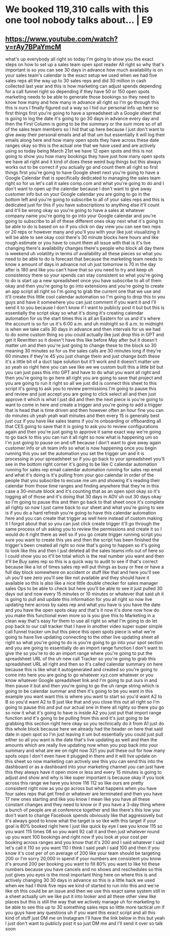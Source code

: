 # We booked 119,310 calls with this one tool nobody talks about... | E9
## https://www.youtube.com/watch?v=rAy7BPaYmcM

what's up everybody all right so today I'm going to show you the exact steps on how to set up a sales team open spot reader All right so why that's important is so you can see 30 days in advance how much availability is on your sales team's calendar is the exact setup we used when we had five sales reps all the way up to 30 sales reps and did 30 million in cash collected last year and this is how marketing can adjust spends depending for a call funnel right so depending if they have 50 or 150 open spots marketing needs to be able to generate those bookings so they need to know how many and how many in advance all right so I'm go through this this is ours I finally figured out a way so I hid our personal info up here so first things first you're going to have a spreadsheet uh a Google sheet that is going to log the date it's going to go 30 days in advance every day and then the First Column is going to be the summary or the sum more so of all of the sales team members so I hid that up here because I just don't want to give away their personal emails and all that um but essentially it will log their emails along here and how many open spots they have across these date ranges okay so this is the actual one that we have used and are actively using so today being March 21st we have 12 open spots and this is not going to show you how many bookings they have just how many open spots we have all right and it kind of does these weird bug things but this always works out to be correct if you actually go and count them all right so first things first you're going to have Google sheet next you're going to have a Google Calendar that is specifically dedicated to managing the sales team right so for us let's call it sales comp.com and what you're going to do and I don't want to open up the calendar because I don't want to give away customer info but on your Google calendar you are going to go in the bottom left and you're going to subscribe to all of your sales reps and this is dedicated just for this if you have subscriptions to anything else it'll count and it'll be wrong okay so you're going to have a sales at whatever company name you're going to go into your Google calendar and you're going to subscribe to all of these different ones okay next what it's going to be able to do is based on so if you click on day view you can see two reps or 20 reps or however many and you'll you with your like just visualizing it will be able to see okay cool there's 30 minute blocks here hours and like rough estimate or you have to count them all issue with that is it's live changing there's availability changes there's people who block all day there is weekend uh volatility in terms of availability all these pieces so what you need to be able to do is forecast that because the marketing team needs to know x amount of days in advance not uh just tomorrow is 70 in the day after is 180 and like you can't have that so you need to try and keep uh consistency there so your spends can stay consistent so what you're going to do is start up a new spreadsheet once you have subscribe to all of them okay and then you're going to go into extensions and you're going to create an app script all right so I'm going to grab the current one that we use and it'll create this little cool calendar automation so I'm going to drop this to you guys and have it somewhere you can just comment if you want it and I'll send it to you because I don't know if I want to publicly post it but but this is essentially the script okay so what it's doing it's creating calendar automation for us the start times this is all an Eastern for us and it's where the account is so for us it's 6:00 a.m. and uh midnight so 6 a.m. to midnight is when we take calls 30 days in advance and then intervals for us we had to do some custom thing so you could actually like just drop this in GPT and get it Rewritten so it doesn't have this like before May after but it doesn't matter um and then you're just going to change these to the block so 30 meaning 30 minutes so for us the sales calls are 30 minutes long if they're 60 minutes if they're 45 you just change them and just change both these it's a little bit of a duct tape solution but it'll work and it doesn't matter um so yeah so right here you can see like we we custom built this a little bit but you can just pass this into GPT and have to do what you want all right and then you're going to go here all right you are going to save that project and you are going to run it right so all we just did is connect this sheet to this script it's going to ask you to review permissions I'm going to pause this and review and just accept you are going to click select all and then just approve it which is what I just did and then the next piece is you're going to want to come in here and create a trigger and you're going to add a trigger that is head that is time driven and then however often an hour fine you can do minutes uh yeah yeah wait minutes and then every 15 is generally best just cuz if you have like sales teams if you're onboarding or offboarding all that CES going to save that it is going to ask you to review configurations again and then you're just going to approve it same exact way we're going to go back to this you can run it all right so now what is happening um so I'm just going to pause on and off because I don't want to give away again customer info or uh team info so what is now happening once you begin running this you set the automation you set the trigger um and it is processing in your spreadsheet so if you go back to your spreadsheet you'll see in the bottom right corner it's going to be like C calendar automation running for sales rep email calendar automation running for sales rep email and what it's doing is it's pulling from your goo calendar in order of the people that you subscribe to excuse me um and showing it's reading their calendar from those time ranges and finding anywhere that they're in this case a 30-minute block and it's counting that as an open spot okay so it's logging all of those and it's doing that 30 days in ADV uh out 30 days okay so I'm going to pause this and then go back to that sheet once it's complete all righty so now I just came back to our sheet and what you're going to see is if you do a hard refresh you're going to have this calendar automation here and you can create that trigger as well here instead of custom making it I forgot about that so you can just click create trigger it'll go through the same process of uh asking you to review the permissions and create it so I would do it right there as well so if you go create trigger running script you sure you want to create this yes and then the script has been finished the trigger's been created all right so now that's going to happen so it's going to look like this and then I just deleted all the sales teams info out of here so I could show you so it'll be total which is the real number you want and then it'll be Buy sales rep so this is a quick way to audit to see if that's correct because like a lot of times sales rep will put things as busy or free or have a full day block somewhere on accident or stuff like that and here you'll see uh you'll see zero you'll see like not available and they should have it available so this is also like a nice little double checker for sales manager sales Ops to be able to check but here you'll be able to see it just pulled 30 days out and now every 15 minutes or 10 minutes or whatever that said uh it is going to pull and update this information for you all right so now live updating here across by sales rep and what you have is you have the date and you have the open spots okay and that's it now it's done now how do you make this functional even more so is you give this to Marketing in a clean way that's easy for them to use all right so what I'm going to do let pop back to our call tracker that I have in another video super super simple call funnel tracker um but this piece this open spots piece is what we're going to have live updating connecting to the other live updating sheet all right so what you're going to do is you're going to go into your spot section and you are going to essentially do an import range function I don't want to give the so you're to do an import range where you're going to put the spreadsheet URL of the uh new call Tracker so you're going to grab this spreadsheet URL all right and then so it's called calendar summary on here because this is like what it autogenerated and created so you're going to come into here you are going to go whatever xyz.com whatever or you know whatever Google spreadsheet link and I'm going to put ours in and then pause it but and then you're going to go the uh range string which is going to be calendar summar and then it's going to be you want in this example you want want this is where you want to start so you'd want A2 to B so you'd want A2 to B just like that and you close this out all right so I'm going to pause this and put our actual one in there all righty so there you go so now it what it's going to have is inside A2 you just put that import range function and it's going to be pulling from this and it's just going to be grabbing this section right here okay so you technically do it from A1 just do this whole block because here we already had the header on here that said date in open spot so I'm just leaving it um but essentially you could just pull either so all you want is the date that's live updating as well and then the amounts which are really live updating now when you pop back into your summary and what are we on right now 321 you pull these out for how many spots oops I don't even have it plugged in there and it will live update on this sheet so now marketing can actively see this you can send this into the dashboard or as a dashboard into your marketing channel you can just have this they always have it open more or less and every 15 minutes is going to adjust and show and why is like super important is because okay if you look across this range we have you know 116 112 so like ours are pretty consistent right now as you go across but what happens when you have four sales reps that get fired or whatever are terminated and then you have 17 new ones starting and like you know I mean like you have all these constant changes and they need to know or if you have a 3-day thing where a bunch of people are at conference together and like there's this low you don't want to change Facebook spends obviously like that aggressively but it's always good to know what the target is so like with this target if your goal is 80% booked right here I just like quick by eye I see you know 115 so you want 115 times 08 so you want 92 call it and then just whatever round up you want 100 bookings and right now if you look at your cost per booking across ranges and you know that it's 200 and I said whatever I said let's call it 110 so you want 110 I think I said yeah I said 100 and then if you know it's cost per of on average of 200 like your team should be targeting 200 or I'm sorry 20,000 in spend if your numbers are consistent you know it's around 200 per booking you want to fill 80% you want to like hit these numbers because you have cancels and no shows and reschedules so this just gives you eyes is the most important thing here on where this is and actively changing 30 30 days in advance so this is a little hack we used when we had I think five reps we kind of started to run into this and we're like oh this could be an issue and then we use this exact same system still in a sheet actually um we like put it into looker and all these other view like places but this is still the way that we actively manage uh for marketing to be able to see this up to 30 something sales reps so little more tactical um if you guys have any questions uh if you want this exact script and all this kind of stuff just DM me on Instagram I'll have the link below in this but yeah I just don't want to publicly post it so just DM me and I'll send it over so talk soon